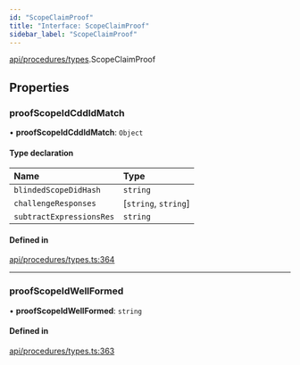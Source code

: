 ```yaml
---
id: "ScopeClaimProof"
title: "Interface: ScopeClaimProof"
sidebar_label: "ScopeClaimProof"
---
```


[api/procedures/types](../../../../../modules/API/Procedures/Types/Types.md).ScopeClaimProof

## Properties

### proofScopeIdCddIdMatch

• **proofScopeIdCddIdMatch**: `Object`

#### Type declaration

| Name | Type |
| :------ | :------ |
| `blindedScopeDidHash` | `string` |
| `challengeResponses` | [`string`, `string`] |
| `subtractExpressionsRes` | `string` |

#### Defined in

[api/procedures/types.ts:364](https://github.com/PolymeshAssociation/polymesh-sdk/blob/95e180d28/src/api/procedures/types.ts#L364)

___

### proofScopeIdWellFormed

• **proofScopeIdWellFormed**: `string`

#### Defined in

[api/procedures/types.ts:363](https://github.com/PolymeshAssociation/polymesh-sdk/blob/95e180d28/src/api/procedures/types.ts#L363)
